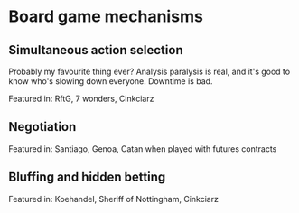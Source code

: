 # Board game mechanisms

## Simultaneous action selection

Probably my favourite thing ever? Analysis paralysis is real, and it's good to know who's slowing down everyone. Downtime is bad.

Featured in: RftG, 7 wonders, Cinkciarz

## Negotiation

Featured in: Santiago, Genoa, Catan when played with futures contracts

## Bluffing and hidden betting

Featured in: Koehandel, Sheriff of Nottingham, Cinkciarz
